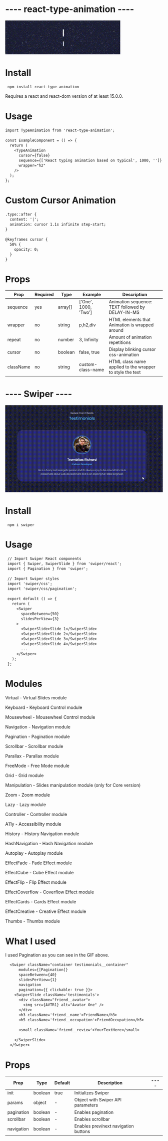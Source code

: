 # ---- react-type-animation ----

![](https://github.com/SilaghiArcadis/Portfolio/blob/master/typeanimation.gif)

# Install

     npm install react-type-animation
Requires a react and react-dom version of at least 15.0.0.

# Usage

    import TypeAnimation from 'react-type-animation';

    const ExampleComponent = () => {
      return (
        <TypeAnimation
          cursor={false}
          sequence={['React typing animation based on typical', 1000, '']}
          wrapper="h2"
        />
      );
    };
# Custom Cursor Animation

    .type::after {
      content: '|';
      animation: cursor 1.1s infinite step-start;
    }

    @keyframes cursor {
      50% {
        opacity: 0;
      }
    }
    
# Props

Prop | Required | Type | Example | Description
--- | --- | --- | --- |--- 
sequence | yes | array[] | ['One', 1000, 'Two'] | Animation sequence: TEXT followed by DELAY-IN-MS
wrapper | no | string | p,h2,div | HTML elements that Animation is wrapped around
repeat | no | number | 3, Infinity | Amount of animation repetitions
cursor | no | boolean | false, true | Display blinking cursor css-animation
className | no | string | custom-class-name | HTML class name applied to the wrapper to style the text






# ---- Swiper ----
![](https://github.com/SilaghiArcadis/Portfolio/blob/master/testimonials-gif.gif)

# Install
     npm i swiper
     
# Usage
  
     // Import Swiper React components
     import { Swiper, SwiperSlide } from 'swiper/react';
     import { Pagination } from 'swiper';

     // Import Swiper styles
     import 'swiper/css';
     import 'swiper/css/pagination';

     export default () => {
       return (
         <Swiper
           spaceBetween={50}
           slidesPerView={3}
         >
           <SwiperSlide>Slide 1</SwiperSlide>
           <SwiperSlide>Slide 2</SwiperSlide>
           <SwiperSlide>Slide 3</SwiperSlide>
           <SwiperSlide>Slide 4</SwiperSlide>
           ...
         </Swiper>
       );
     };


# Modules

Virtual - Virtual Slides module

Keyboard - Keyboard Control module

Mousewheel - Mousewheel Control module

Navigation - Navigation module

Pagination - Pagination module

Scrollbar - Scrollbar module

Parallax - Parallax module

FreeMode - Free Mode module

Grid - Grid module

Manipulation - Slides manipulation module (only for Core version)

Zoom - Zoom module

Lazy - Lazy module

Controller - Controller module

A11y - Accessibility module

History - History Navigation module

HashNavigation - Hash Navigation module

Autoplay - Autoplay module

EffectFade - Fade Effect module

EffectCube - Cube Effect module

EffectFlip - Flip Effect module

EffectCoverflow - Coverflow Effect module

EffectCards - Cards Effect module

EffectCreative - Creative Effect module

Thumbs - Thumbs module


# What I used

I used Pagination as you can see in the GIF above.

      <Swiper className="container testimonials__container" 
          modules={[Pagination]}
          spaceBetween={40}
          slidesPerView={1}
          navigation
          pagination={{ clickable: true }}>
        <SwiperSlide className='testimonials'>
          <div className="friend__avatar">
            <img src={AVTR1} alt="Avatar One" />
          </div>
          <h3 className='friend__name'>FriendName</h3>
          <h5 className='friend__occupation'>FriendOccupation</h5>
          
          <small className='friend__review'>YourTextHere</small>

        </SwiperSlide>
      </Swiper>
      
# Props



Prop | Type | Default | Description | ----
--- | --- | --- | --- |--- 
init | boolean | true | Initializes Swiper
params | object | - | Object with Swiper API parameters
pagination | boolean | - | Enables pagination
scrollbar | boolean | - | Enables scrollbar
navigation | boolean | - | Enables prev/next navigation buttons


